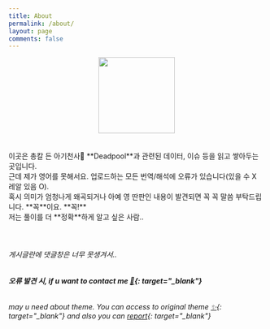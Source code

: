 ```yaml
---
title: About
permalink: /about/
layout: page
comments: false
---
```



<center>
  <img src="https://user-images.githubusercontent.com/74714697/100357357-e9df6b80-3037-11eb-9cdb-fd243f2cb191.png" width="150px" height="150px">
</center>
<br/>
<br/>
이곳은 총칼 든 아기천사👶 **Deadpool**과 관련된 데이터, 이슈 등을 읽고 쌓아두는 곳입니다. <br/>
근데 제가 영어를 못해서요. 업로드하는 모든 번역/해석에 오류가 있습니다(있을 수 X 레알 있음 O). <br/>
혹시 의미가 엄청나게 왜곡되거나 아예 영 딴판인 내용이 발견되면 꼭 꼭 말씀 부탁드립니다. **꼭**이요. **꼭!** <br/>
저는 풀이를 더 **정확**하게 알고 싶은 사람.. 
<br/>
<br/>
<br/>

###### 게시글란에 댓글창은 너무 못생겨서..<br/>
###### **오류 발견 시, if u want to contact me [💌](https://twitter.com/yeieje2){: target="_blank"}**
###### may u need about theme. You can access to original theme [✨](https://github.com/piharpi/jekyll-klise){: target="_blank"}</b> and also you can [report](http://github.com/piharpi/jekyll-klise/issues/new){: target="_blank"}
